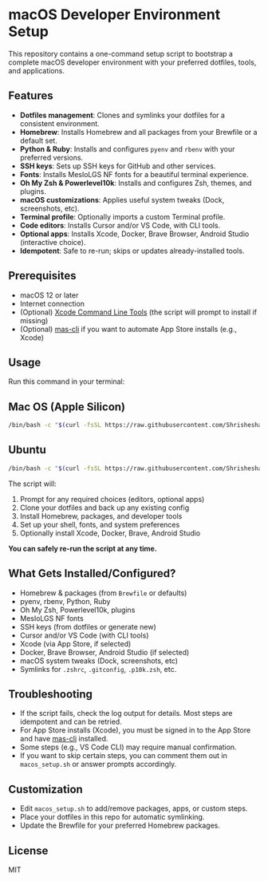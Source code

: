 # macOS Developer Environment Setup

This repository contains a one-command setup script to bootstrap a complete macOS developer environment with your preferred dotfiles, tools, and applications.

## Features
- **Dotfiles management**: Clones and symlinks your dotfiles for a consistent environment.
- **Homebrew**: Installs Homebrew and all packages from your Brewfile or a default set.
- **Python & Ruby**: Installs and configures `pyenv` and `rbenv` with your preferred versions.
- **SSH keys**: Sets up SSH keys for GitHub and other services.
- **Fonts**: Installs MesloLGS NF fonts for a beautiful terminal experience.
- **Oh My Zsh & Powerlevel10k**: Installs and configures Zsh, themes, and plugins.
- **macOS customizations**: Applies useful system tweaks (Dock, screenshots, etc).
- **Terminal profile**: Optionally imports a custom Terminal profile.
- **Code editors**: Installs Cursor and/or VS Code, with CLI tools.
- **Optional apps**: Installs Xcode, Docker, Brave Browser, Android Studio (interactive choice).
- **Idempotent**: Safe to re-run; skips or updates already-installed tools.

## Prerequisites
- macOS 12 or later
- Internet connection
- (Optional) [Xcode Command Line Tools](https://developer.apple.com/download/more/) (the script will prompt to install if missing)
- (Optional) [mas-cli](https://github.com/mas-cli/mas) if you want to automate App Store installs (e.g., Xcode)

## Usage
Run this command in your terminal:

## Mac OS (Apple Silicon)
```sh
/bin/bash -c "$(curl -fsSL https://raw.githubusercontent.com/Shrishesha4/dotfiles/main/macos_setup.sh)"
```

## Ubuntu
```sh
/bin/bash -c "$(curl -fsSL https://raw.githubusercontent.com/Shrishesha4/dotfiles/main/ubuntu_setup.sh)"
```

The script will:
1. Prompt for any required choices (editors, optional apps)
2. Clone your dotfiles and back up any existing config
3. Install Homebrew, packages, and developer tools
4. Set up your shell, fonts, and system preferences
5. Optionally install Xcode, Docker, Brave, Android Studio

**You can safely re-run the script at any time.**

## What Gets Installed/Configured?
- Homebrew & packages (from `Brewfile` or defaults)
- pyenv, rbenv, Python, Ruby
- Oh My Zsh, Powerlevel10k, plugins
- MesloLGS NF fonts
- SSH keys (from dotfiles or generate new)
- Cursor and/or VS Code (with CLI tools)
- Xcode (via App Store, if selected)
- Docker, Brave Browser, Android Studio (if selected)
- macOS system tweaks (Dock, screenshots, etc)
- Symlinks for `.zshrc`, `.gitconfig`, `.p10k.zsh`, etc.

## Troubleshooting
- If the script fails, check the log output for details. Most steps are idempotent and can be retried.
- For App Store installs (Xcode), you must be signed in to the App Store and have [mas-cli](https://github.com/mas-cli/mas) installed.
- Some steps (e.g., VS Code CLI) may require manual confirmation.
- If you want to skip certain steps, you can comment them out in `macos_setup.sh` or answer prompts accordingly.

## Customization
- Edit `macos_setup.sh` to add/remove packages, apps, or custom steps.
- Place your dotfiles in this repo for automatic symlinking.
- Update the Brewfile for your preferred Homebrew packages.

## License
MIT
